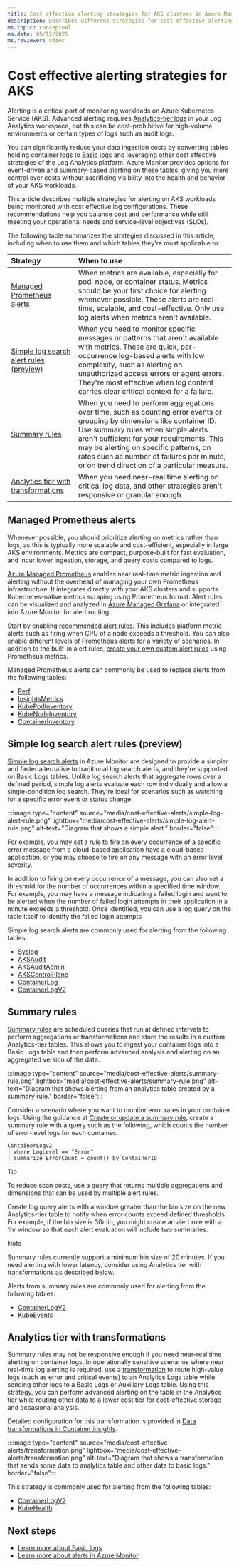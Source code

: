 ```yaml
---
title: Cost effective alerting strategies for AKS clusters in Azure Monitor 
description: Describes different strategies for cost effective alerting from AKS clusters in Azure Monitor.
ms.topic: conceptual
ms.date: 05/12/2025
ms.reviewer: vdiec
---
```


# Cost effective alerting strategies for AKS

Alerting is a critical part of monitoring workloads on Azure Kubernetes Service (AKS). Advanced alerting requires [Analytics-tier logs](../logs/data-platform-logs.md#table-plans) in your Log Analytics workspace, but this can be cost-prohibitive for high-volume environments or certain types of logs such as audit logs. 

You can significantly reduce your data ingestion costs by converting tables holding container logs to [Basic logs](../logs/data-platform-logs.md#table-plans) and leveraging other cost effective strategies of the Log Analytics platform. Azure Monitor provides options for event-driven and summary-based alerting on these tables, giving you more control over costs without sacrificing visibility into the health and behavior of your AKS workloads.

This article describes multiple strategies for alerting on AKS workloads being monitored with cost effective log configurations. These recommendations help you balance cost and performance while still meeting your operational needs and service-level objectives (SLOs). 

The following table summarizes the strategies discussed in this article, including when to use them and which tables they're most applicable to:

| Strategy | When to use | 
|:---|:---|
| [Managed Prometheus alerts](#managed-prometheus-alerts) | When metrics are available, especially for pod, node, or container status. Metrics should be your first choice for alerting whenever possible. These alerts are real-time, scalable, and cost-effective. Only use log alerts when metrics aren't available.  |
| [Simple log search alert rules (preview)](#simple-log-search-alert-rules-preview) | When you need to monitor specific messages or patterns that aren't available with metrics. These are quick, per-occurrence log-based alerts with low complexity, such as alerting on unauthorized access errors or agent errors. They're most effective when log content carries clear critical context for a failure. | 
| [Summary rules](#summary-rules) | When you need to perform aggregations over time, such as counting error events or grouping by dimensions like container ID. Use summary rules when simple alerts aren't sufficient for your requirements. This may be alerting on specific patterns, on rates such as number of failures per minute, or on trend direction of a particular measure. | 
| [Analytics tier with transformations](#analytics-tier-with-transformations) | When you need near-real time alerting on critical log data, and other strategies aren't responsive or granular enough.  |


## Managed Prometheus alerts

Whenever possible, you should prioritize alerting on metrics rather than logs, as this is typically more scalable and cost-efficient, especially in large AKS environments. Metrics are compact, purpose-built for fast evaluation, and incur lower ingestion, storage, and query costs compared to logs.

[Azure Managed Prometheus](./prometheus-metrics-scrape-default.md) enables near real-time metric ingestion and alerting without the overhead of managing your own Prometheus infrastructure. It integrates directly with your AKS clusters and supports Kubernetes-native metrics scraping using Prometheus format. Alert rules can be visualized and analyzed in [Azure Managed Grafana](/azure/managed-grafana/overview) or integrated into Azure Monitor for alert routing.

Start by enabling [recommended alert rules](./kubernetes-metric-alerts.md#enable-recommended-alert-rules). This includes platform metric alerts such as firing when CPU of a node exceeds a threshold. You can also enable different levels of Prometheus alerts for a variety of scenarios. In addition to the built-in alert rules, [create your own custom alert rules](../alerts/prometheus-alerts.md) using Prometheus metrics.

Managed Prometheus alerts can commonly be used to replace alerts from the following tables:

- [Perf](/azure/azure-monitor/reference/tables/perf)
- [InsightsMetrics](/azure/azure-monitor/reference/tables/insightsmetrics)
- [KubePodInventory](/azure/azure-monitor/reference/tables/KubePodInventory)
- [KubeNodeInventory](/azure/azure-monitor/reference/tables/KubeNodeInventory)
- [ContainerInventory](/azure/azure-monitor/reference/tables/ContainerInventory)

## Simple log search alert rules (preview)

[Simple log search alerts](../alerts/alerts-types.md#simple-log-search-alerts---preview) in Azure Monitor are designed to provide a simpler and faster alternative to traditional log search alerts, and they're supported on Basic Logs tables. Unlike log search alerts that aggregate rows over a defined period, simple log alerts evaluate each row individually and allow a single-condition log search. They're ideal for scenarios such as watching for a specific error event or status change. 

:::image type="content" source="media/cost-effective-alerts/simple-log-alert-rule.png" lightbox="media/cost-effective-alerts/simple-log-alert-rule.png" alt-text="Diagram that shows a simple alert." border="false":::

For example, you may set a rule to fire on every occurrence of a specific error message from a cloud-based  application have a cloud-based application, or you may choose to fire on any message with an error level severity. 

In addition to firing on every occurrence of a message, you can also set a threshold for the number of occurrences within a specified time window. For example, you may have a message indicating a failed login and want to be alerted when the number of failed login attempts in their application in a minute exceeds a threshold. Once identified, you can use a log query on the table itself to identify the failed login attempts

Simple log search alerts are commonly used for alerting from the following tables:

- [Syslog](/azure/azure-monitor/reference/tables/syslog)
- [AKSAudit](/azure/azure-monitor/reference/tables/aksaudit)
- [AKSAuditAdmin](/azure/azure-monitor/reference/tables/aksauditadmin)
- [AKSControlPlane](/azure/azure-monitor/reference/tables/akscontrolplane)
- [ContainerLog](/azure/azure-monitor/reference/tables/containerlog)
- [ContainerLogV2](/azure/azure-monitor/reference/tables/containerlogv2)

## Summary rules
[Summary rules](../logs/summary-rules.md) are scheduled queries that run at defined intervals to perform aggregations or transformations and store the results in a custom Analytics-tier tables. This allows you to ingest your container logs into a Basic Logs table and then perform advanced analysis and alerting on an aggregated version of the data. 

:::image type="content" source="media/cost-effective-alerts/summary-rule.png" lightbox="media/cost-effective-alerts/summary-rule.png" alt-text="Diagram that shows alerting from an analytics table created by a summary rule." border="false":::

Consider a scenario where you want to monitor error rates in your container logs. Using the guidance at [Create or update a summary rule](../logs/summary-rules.md#create-or-update-a-summary-rule), create a summary rule with a query such as the following, which counts the number of error-level logs for each container.

```kusto
ContainerLogv2
| where LogLevel == "Error" 
| summarize ErrorCount = count() by ContainerID
```

> [!TIP]
> To reduce scan costs, use a query that returns multiple aggregations and dimensions that can be used by multiple alert rules. 

Create log query alerts with a window greater than the bin size on the new Analytics-tier table to notify when error counts exceed defined thresholds. For example, if the bin size is 30min, you might create an alert rule with a 1hr window so that each alert evaluation will include two summaries.

> [!NOTE]
> Summary rules currently support a minimum bin size of 20 minutes. If you need alerting with lower latency, consider using Analytics tier with transformations as described below. 

Alerts from summary rules are commonly used for alerting from the following tables:

- [ContainerLogV2](/azure/azure-monitor/reference/tables/containerlogv2)
- [KubeEvents](/azure/azure-monitor/reference/tables/kubeevents)

## Analytics tier with transformations

Summary rules may not be responsive enough if you need near-real time alerting on container logs. In operationally sensitive scenarios where near real-time log alerting is required, use a [transformation](../data-collection/data-collection-transformations-create.md) to route high-value logs (such as error and critical events) to an Analytics Logs table while sending other logs to a Basic Logs or Auxiliary Logs table. Using this strategy, you can perform advanced alerting on the table in the Analytics tier while routing other data to a lower cost tier for cost-effective storage and occasional analysis.

Detailed configuration for this transformation is provided in [Data transformations in Container insights](./container-insights-transformations.md#send-data-to-different-tables).

:::image type="content" source="media/cost-effective-alerts/transformation.png" lightbox="media/cost-effective-alerts/transformation.png" alt-text="Diagram that shows a transformation that sends some data to analytics table and other data to basic logs." border="false":::

This strategy is commonly used for alerting from the following tables:

- [ContainerLogV2](/azure/azure-monitor/reference/tables/containerlogv2)
- [KubeHealth](/azure/azure-monitor/reference/tables/kubehealth)

## Next steps

- [Learn more about Basic logs](../logs/data-platform-logs.md#table-plans)
- [Learn more about alerts in Azure Monitor](../alerts/alerts-overview.md)
